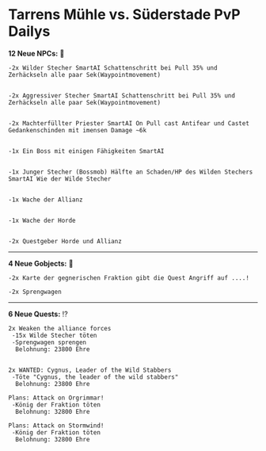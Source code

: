 # Tarrens Mühle vs. Süderstade PvP Dailys


**12 Neue NPCs:** 🗿


    -2x Wilder Stecher SmartAI Schattenschritt bei Pull 35% und Zerhäckseln alle paar Sek(Waypointmovement)


    -2x Aggressiver Stecher SmartAI Schattenschritt bei Pull 35% und Zerhäckseln alle paar Sek(Waypointmovement)


    -2x Machterfüllter Priester SmartAI On Pull cast Antifear und Castet Gedankenschinden mit imensen Damage ~6k 


    -1x Ein Boss mit einigen Fähigkeiten SmartAI


    -1x Junger Stecher (Bossmob) Hälfte an Schaden/HP des Wilden Stechers SmartAI Wie der Wilde Stecher


    -1x Wache der Allianz


    -1x Wache der Horde


    -2x Questgeber Horde und Allianz
    
----------------------------------------------------
**4 Neue Gobjects:** 🧱


    -2x Karte der gegnerischen Fraktion gibt die Quest Angriff auf ....!

    -2x Sprengwagen


----------------------------------------------------
**6 Neue Quests:** ⁉️

    2x Weaken the alliance forces
     -15x Wilde Stecher töten
     -Sprengwagen sprengen
      Belohnung: 23800 Ehre


    2x WANTED: Cygnus, Leader of the Wild Stabbers
     -Töte "Cygnus, the leader of the wild stabbers"
      Belohnung: 23800 Ehre

    Plans: Attack on Orgrimmar!
     -König der Fraktion töten
      Belohnung: 32800 Ehre

    Plans: Attack on Stormwind!
     -König der Fraktion töten
      Belohnung: 32800 Ehre
